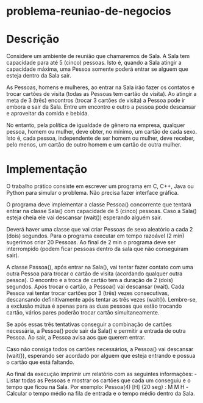 # problema-reuniao-de-negocios

# Descrição

Considere um ambiente de reunião que chamaremos de Sala. A Sala tem capacidade para até 5 (cinco) pessoas. Isto é, quando a Sala atingir a capacidade máxima, uma Pessoa somente poderá entrar se alguem que esteja dentro da Sala sair.

As Pessoas, homens e mulheres, ao entrar na Sala irão fazer os contatos e trocar cartões de visita (todas as Pessoas tem cartão de visita). Ao atingir a meta de 3 (três) encontros (trocar 3 cartões de visita) a Pessoa pode ir embora e sair da Sala. Entre um encontro e outro a pessoa pode descansar e aproveitar da comida e bebida.

No entanto, pela política de igualdade de gênero na empresa, qualquer pessoa, homem ou mulher, deve obter, no mínimo, um cartão de cada sexo. Isto é, cada pessoa, independente de ser homem ou mulher, deve receber, pelo menos, um cartão de outro homem e um cartão de outra mulher.

# Implementação     

O trabalho prático consiste em escrever um programa em C, C++, Java ou Python para simular o problema. Não precisa fazer interface gráfica. 

O programa deve implementar a classe Pessoa() concorrente que tentará entrar na classe Sala() com capacidade de 5 (cinco) pessoas. Caso a Sala() esteja cheia ele vai descansar (wait()) esperando alguém sair.

Deverá haver uma classe que vai criar Pessoas de sexo aleatório a cada 2 (dois) segundos. Para o programa executar em tempo razoável (2 min) sugerimos criar 20 Pessoas. Ao final de 2 min o programa deve ser interrompido (podem ficar pessoas dentro da sala que não conseguiram sair).

A classe Passoa(), após entrar na Sala(), vai tentar fazer contato com uma outra Pessoa para trocar o cartão de visita (acordando qualquer outra pessoa). O encontro e a troca de cartão tem a duração de 2 (dois) segundos. Após trocar o cartão, a Pessoa() vai descansar (wait). Cada Pessoa vai tentar trocar cartões por 3 (três) vezes consecutivas, descansando definitivamente após tentar as três vezes (wait()). Lembre-se, a exclusão mútua é apenas para as duas pessoas que estão trocando cartão, vários pares poderão trocar cartão simultaneamente.

Se após essas três tentativas conseguir a combinação de cartões necessária, a Pessoa() pode sair da Sala() e permitir a entrada de outra Pessoa. Ao sair, a Pessoa avisa aos que querem entrar.

Caso não consiga todos os cartões necessários, a Pessoa() vai descansar (wait()), esperando ser acordado por alguem que esteja entrando e possua o cartão que está faltando.

Ao final da execução imprimir um relatório com as seguintes informações:
-Listar todas as Pessoas e mostrar os cartões que cada um conseguiu e o tempo que ficou na Sala. Por exemplo: Pessoa(4) [H] {20 seg} : M M H 
-Calcular o tempo médio na fila de entrada e o tempo médio dentro da Sala.
